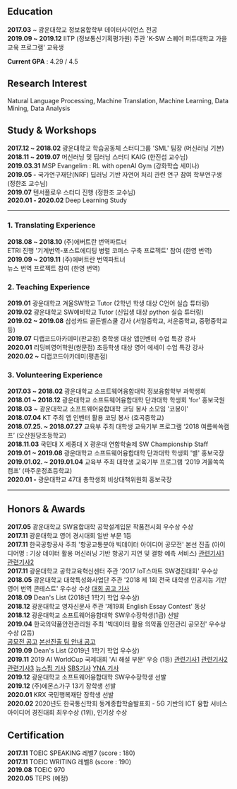 ## Education 

**2017.03** ~ 광운대학교 정보융합학부 데이터사이언스 전공  
**2019.09 ~ 2019.12** IITP (정보통신기획평가원) 주관 'K-SW 스퀘어 퍼듀대학교 가을 교육 프로그램' 교육생  

**Current GPA** : 4.29 / 4.5

##  Research Interest

Natural Language Processing, Machine Translation, Machine Learning, Data Mining, Data Analysis


##  Study & Workshops

**2017.12 ~ 2018.02** 광운대학교 학습공동체 스터디그룹 'SML' 팀장 (머신러닝 기본)  
**2018.11 ~ 2019.07** 머신러닝 및 딥러닝 스터디 KAIG (한진섭 교수님)  
**2019.03.31** MSP Evangelim : RL with openAI Gym (강화학습 세미나)  
**2019.05 -** 국가연구재단(NRF) 딥러닝 기반 자연어 처리 관련 연구 참여 학부연구생 (정한조 교수님)  
**2019.07** 텐서플로우 스터디 진행 (정한조 교수님)  
**2020.01 - 2020.02** Deep Learning Study  

---

### 1. Translating Experience

**2018.08 ~ 2018.10**  (주)에버트란 번역파트너  
ETRI 진행 '기계번역-포스트에디팅 병렬 코퍼스 구축 프로젝트' 	참여 (한영 번역)  
**2019.09 ~ 2019.11**  (주)에버트란 번역파트너  
뉴스 번역 프로젝트 참여 (한영 번역)  

### 2. Teaching Experience

**2019.01** 광운대학교 겨울SW학교 Tutor (2학년 학생 대상 C언어 실습 튜터링)  
**2019.02** 광운대학교 SW예비학교 Tutor (신입생 대상 python 실습 튜터링)  
**2019.02 ~ 2019.08** 삼성카드 골든벨스쿨 강사 (서일중학교, 서운중학교, 중평중학교 등)  
**2019.07**  디랩코드아카데미(판교점) 중학생 대상 앱인벤터 수업 특강 강사  
**2020.01** 리딩비영어학원(쌍문점) 초등학생 대상 영어 에세이 수업 특강 강사   
**2020.02 ~** 디랩코드아카데미(평촌점)     

### 3. Volunteering Experience

**2017.03 ~ 2018.02** 광운대학교 소프트웨어융합대학 정보융합학부 과학생회  
**2018.01 ~ 2018.12** 광운대학교 소프트웨어융합대학 단과대학 학생회 'for' 홍보국원  
**2018.03** ~ 광운대학교 소프트웨어융합대학 코딩 봉사 소모임 '코봉이'  
**2018.07.04** KT 주최 앱 인벤터 활용 코딩 봉사 (호곡중학교)  
**2018.07.25. ~ 2018.07.27** 교육부 주최 대학생 교육기부 프로그램 ‘2018 여름쏙쏙캠프’ (오산원당초등학교)  
**2018.11.03** 국민대 X 세종대 X 광운대 연합학술제 SW Championship Staff  
**2019.01 ~ 2019.08** 광운대학교 소프트웨어융합대학 단과대학 학생회 '별' 홍보국장  
**2019.01.02. ~ 2019.01.04** 교육부 주최 대학생 교육기부 프로그램 ‘2019 겨울쏙쏙캠프’ (파주운정초등학교)  
**2020.01 -** 광운대학교 47대 총학생회 비상대책위원회 홍보국장  

---

## Honors & Awards

**2017.05** 광운대학교 SW융합대학 공학설계입문 작품전시회 우수상 수상  
**2017.11** 광운대학교 영어 경시대회 일반 부문 1등  
**2017.11** 한국공항공사 주최 '항공교통분야 빅데이터 아이디어 공모전' 본선 진출 (아이디어명 : 기상 데이터 활용 머신러닝 기반 항공기 지연 및 결항 예측 서비스) [관련기사1]( http://www.fnnews.com/news/201711271903052085) [관련기사2](http://www.newsis.com/view/?id=NISI20171127_0013596393)  
**2017.11** 광운대학교 공학교육혁신센터 주관 '2017 IoT스마트 SW경진대회' 우수상  
**2018.05** 광운대학교 대학특성화사업단 주관 '2018 제 1회 전국 대학생 인공지능 기반 영어 번역 콘테스트' 우수상 수상 [대회 공고 기사](https://news.joins.com/article/22611748)  
**2018.09** Dean's List (2018년 1학기 학업 우수상)  
**2018.12** 광운대학교 영자신문사 주관 '제19회 English Essay Contest' 동상  
**2018.12** 광운대학교 소프트웨어융합대학 SW우수장학생(1급) 선발  
**2019.04** 한국의약품안전관리원 주최 '빅데이터 활용 의약품 안전관리 공모전' 우수상 수상 (2등)  
[공모전 공고](https://www.drugsafe.or.kr/iwt/ds/ko/bbs/EgovBbs.do?bbsId=BBSMSTR_000000000011&nttId=2871&pageIndex=2&searchCnd=0&searchWrd=) [본선진출 팀 안내 공고](https://www.drugsafe.or.kr/iwt/ds/ko/bbs/EgovBbs.do?bbsId=BBSMSTR_000000000011&nttId=2925)  
**2019.09** Dean's List (2019년 1학기 학업 우수상)  
**2019.11** 2019 AI WorldCup 국제대회 'AI 해설 부문' 우승 (1등) [관련기사1](http://news.g-enews.com/view.php?ud=2019110400251328110bf3fa6eb9_1&md=20191104145516_M) [관련기사2](http://www.newsworks.co.kr/news/articleView.html?idxno=408035) [관련기사3](http://www.zdnet.co.kr/view/?no=20191103215931) [뉴스핌 기사](http://www.newspim.com/news/view/20191103000165) [SBS기사](https://news.sbs.co.kr/news/endPage.do?news_id=N1005506477&plink=ORI&cooper=NAVER) [YNA 기사](https://www.yna.co.kr/view/AKR20191103034600063?input=1195m)  
**2019.12** 광운대학교 소프트웨어융합대학 SW우수장학생 선발  
**2019.12** (주)에몬스가구 13기 장학생 선발  
**2020.01** KRX 국민행복재단 장학생 선발  
**2020.02** 2020년도 한국통신학회 동계종합학술발표회 - 5G 기반의 ICT 융합 서비스 아이디어 경진대회 최우수상 (1위), 인기상 수상  

## Certification

**2017.11** TOEIC SPEAKING 레벨7 (score : 180)  
**2017.11** TOEIC WRITING 레벨8 (score : 190)  
**2019.08** TOEIC 970  
**2020.05** TEPS (예정)  
